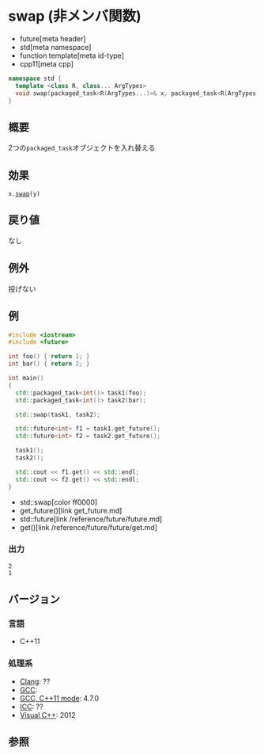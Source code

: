 # swap (非メンバ関数)
* future[meta header]
* std[meta namespace]
* function template[meta id-type]
* cpp11[meta cpp]

```cpp
namespace std {
  template <class R, class... ArgTypes>
  void swap(packaged_task<R(ArgTypes...)>& x, packaged_task<R(ArgTypes...)>& y) noexcept;
}
```

## 概要
2つの`packaged_task`オブジェクトを入れ替える


## 効果
`x.`[`swap`](swap.md)`(y)`


## 戻り値
なし


## 例外
投げない


## 例
```cpp example
#include <iostream>
#include <future>

int foo() { return 1; }
int bar() { return 2; }

int main()
{
  std::packaged_task<int()> task1(foo);
  std::packaged_task<int()> task2(bar);

  std::swap(task1, task2);

  std::future<int> f1 = task1.get_future();
  std::future<int> f2 = task2.get_future();

  task1();
  task2();

  std::cout << f1.get() << std::endl;
  std::cout << f2.get() << std::endl;
}
```
* std::swap[color ff0000]
* get_future()[link get_future.md]
* std::future[link /reference/future/future.md]
* get()[link /reference/future/future/get.md]

### 出力
```
2
1
```

## バージョン
### 言語
- C++11

### 処理系
- [Clang](/implementation.md#clang): ??
- [GCC](/implementation.md#gcc): 
- [GCC, C++11 mode](/implementation.md#gcc): 4.7.0
- [ICC](/implementation.md#icc): ??
- [Visual C++](/implementation.md#visual_cpp): 2012


## 参照


